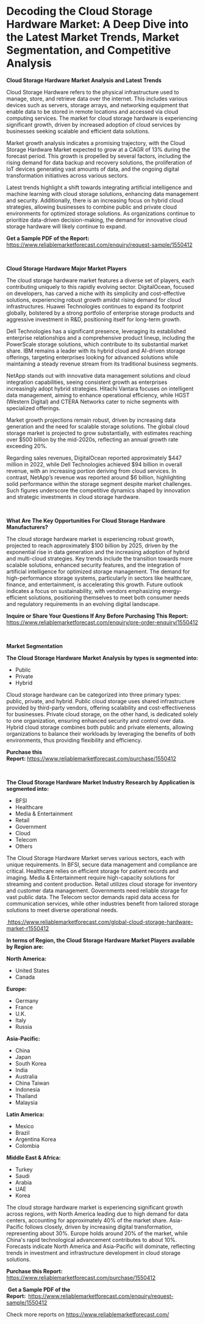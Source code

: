 <p><h1>Decoding the Cloud Storage Hardware Market: A Deep Dive into the Latest Market Trends, Market Segmentation, and Competitive Analysis</h1></p><p><strong>Cloud Storage Hardware Market Analysis and Latest Trends</strong></p>
<p><p>Cloud Storage Hardware refers to the physical infrastructure used to manage, store, and retrieve data over the internet. This includes various devices such as servers, storage arrays, and networking equipment that enable data to be stored in remote locations and accessed via cloud computing services. The market for cloud storage hardware is experiencing significant growth, driven by increased adoption of cloud services by businesses seeking scalable and efficient data solutions.</p><p>Market growth analysis indicates a promising trajectory, with the Cloud Storage Hardware Market expected to grow at a CAGR of 13% during the forecast period. This growth is propelled by several factors, including the rising demand for data backup and recovery solutions, the proliferation of IoT devices generating vast amounts of data, and the ongoing digital transformation initiatives across various sectors. </p><p>Latest trends highlight a shift towards integrating artificial intelligence and machine learning with cloud storage solutions, enhancing data management and security. Additionally, there is an increasing focus on hybrid cloud strategies, allowing businesses to combine public and private cloud environments for optimized storage solutions. As organizations continue to prioritize data-driven decision-making, the demand for innovative cloud storage hardware will likely continue to expand.</p></p>
<p><strong>Get a Sample PDF of the Report:&nbsp;</strong> <a href="https://www.reliablemarketforecast.com/enquiry/request-sample/1550412?utm_campaign=2308&utm_medium=2&utm_source=Github&utm_content=ia&utm_term=02032025&utm_id=cloud-storage-hardware">https://www.reliablemarketforecast.com/enquiry/request-sample/1550412</a></p>
<p>&nbsp;</p>
<p><strong>Cloud Storage Hardware Major Market Players</strong></p>
<p><p>The cloud storage hardware market features a diverse set of players, each contributing uniquely to this rapidly evolving sector. DigitalOcean, focused on developers, has carved a niche with its simplicity and cost-effective solutions, experiencing robust growth amidst rising demand for cloud infrastructures. Huawei Technologies continues to expand its footprint globally, bolstered by a strong portfolio of enterprise storage products and aggressive investment in R&D, positioning itself for long-term growth.</p><p>Dell Technologies has a significant presence, leveraging its established enterprise relationships and a comprehensive product lineup, including the PowerScale storage solutions, which contribute to its substantial market share. IBM remains a leader with its hybrid cloud and AI-driven storage offerings, targeting enterprises looking for advanced solutions while maintaining a steady revenue stream from its traditional business segments.</p><p>NetApp stands out with innovative data management solutions and cloud integration capabilities, seeing consistent growth as enterprises increasingly adopt hybrid strategies. Hitachi Vantara focuses on intelligent data management, aiming to enhance operational efficiency, while HGST (Western Digital) and CTERA Networks cater to niche segments with specialized offerings.</p><p>Market growth projections remain robust, driven by increasing data generation and the need for scalable storage solutions. The global cloud storage market is projected to grow substantially, with estimates reaching over $500 billion by the mid-2020s, reflecting an annual growth rate exceeding 20%.</p><p>Regarding sales revenues, DigitalOcean reported approximately $447 million in 2022, while Dell Technologies achieved $94 billion in overall revenue, with an increasing portion deriving from cloud services. In contrast, NetApp’s revenue was reported around $6 billion, highlighting solid performance within the storage segment despite market challenges. Such figures underscore the competitive dynamics shaped by innovation and strategic investments in cloud storage hardware.</p></p>
<p>&nbsp;</p>
<p><strong>What Are The Key Opportunities For Cloud Storage Hardware Manufacturers?</strong></p>
<p><p>The cloud storage hardware market is experiencing robust growth, projected to reach approximately $100 billion by 2025, driven by the exponential rise in data generation and the increasing adoption of hybrid and multi-cloud strategies. Key trends include the transition towards more scalable solutions, enhanced security features, and the integration of artificial intelligence for optimized storage management. The demand for high-performance storage systems, particularly in sectors like healthcare, finance, and entertainment, is accelerating this growth. Future outlook indicates a focus on sustainability, with vendors emphasizing energy-efficient solutions, positioning themselves to meet both consumer needs and regulatory requirements in an evolving digital landscape.</p></p>
<p><strong>Inquire or Share Your Questions If Any Before Purchasing This Report:</strong> <a href="https://www.reliablemarketforecast.com/enquiry/pre-order-enquiry/1550412?utm_campaign=2308&utm_medium=2&utm_source=Github&utm_content=ia&utm_term=02032025&utm_id=cloud-storage-hardware">https://www.reliablemarketforecast.com/enquiry/pre-order-enquiry/1550412</a></p>
<p>&nbsp;</p>
<p><strong>Market Segmentation</strong></p>
<p><strong>The Cloud Storage Hardware Market Analysis by types is segmented into:</strong></p>
<p><ul><li>Public</li><li>Private</li><li>Hybrid</li></ul></p>
<p><p>Cloud storage hardware can be categorized into three primary types: public, private, and hybrid. Public cloud storage uses shared infrastructure provided by third-party vendors, offering scalability and cost-effectiveness for businesses. Private cloud storage, on the other hand, is dedicated solely to one organization, ensuring enhanced security and control over data. Hybrid cloud storage combines both public and private elements, allowing organizations to balance their workloads by leveraging the benefits of both environments, thus providing flexibility and efficiency.</p></p>
<p><strong>Purchase this Report:&nbsp;</strong><a href="https://www.reliablemarketforecast.com/purchase/1550412?utm_campaign=2308&utm_medium=2&utm_source=Github&utm_content=ia&utm_term=02032025&utm_id=cloud-storage-hardware">https://www.reliablemarketforecast.com/purchase/1550412</a></p>
<p>&nbsp;</p>
<p><strong>The Cloud Storage Hardware Market Industry Research by Application is segmented into:</strong></p>
<p><ul><li>BFSI</li><li>Healthcare</li><li>Media & Entertainment</li><li>Retail</li><li>Government</li><li>Cloud</li><li>Telecom</li><li>Others</li></ul></p>
<p><p>The Cloud Storage Hardware Market serves various sectors, each with unique requirements. In BFSI, secure data management and compliance are critical. Healthcare relies on efficient storage for patient records and imaging. Media & Entertainment require high-capacity solutions for streaming and content production. Retail utilizes cloud storage for inventory and customer data management. Governments need reliable storage for vast public data. The Telecom sector demands rapid data access for communication services, while other industries benefit from tailored storage solutions to meet diverse operational needs.</p></p>
<p><a href="https://www.reliablemarketforecast.com/global-cloud-storage-hardware-market-r1550412?utm_campaign=2308&utm_medium=2&utm_source=Github&utm_content=ia&utm_term=02032025&utm_id=cloud-storage-hardware">&nbsp;https://www.reliablemarketforecast.com/global-cloud-storage-hardware-market-r1550412</a></p>
<p><strong>In terms of Region, the Cloud Storage Hardware Market Players available by Region are:</strong></p>
<p>
    <p> <strong> North America: </strong>
        <ul>
            <li>United States</li>
            <li>Canada</li>
        </ul>
        </p> 
    <p> <strong> Europe: </strong>
        <ul>
            <li>Germany</li>
            <li>France</li>
            <li>U.K.</li>
            <li>Italy</li>
            <li>Russia</li>
        </ul>
        </p> 
    <p> <strong> Asia-Pacific: </strong>
        <ul>
            <li>China</li>
            <li>Japan</li>
            <li>South Korea</li>
            <li>India</li>
            <li>Australia</li>
            <li>China Taiwan</li>
            <li>Indonesia</li>
            <li>Thailand</li>
            <li>Malaysia</li>
        </ul>
        </p> 
    <p> <strong> Latin America: </strong>
        <ul>
            <li>Mexico</li>
            <li>Brazil</li>
            <li>Argentina Korea</li>
            <li>Colombia</li>
        </ul>
        </p> 
    <p> <strong> Middle East & Africa: </strong>
        <ul>
            <li>Turkey</li>
            <li>Saudi</li>
            <li>Arabia</li>
            <li>UAE</li>
            <li>Korea</li>
        </ul>
    </p>
    </p>
<p><p>The cloud storage hardware market is experiencing significant growth across regions, with North America leading due to high demand for data centers, accounting for approximately 40% of the market share. Asia-Pacific follows closely, driven by increasing digital transformation, representing about 30%. Europe holds around 20% of the market, while China's rapid technological advancement contributes to about 10%. Forecasts indicate North America and Asia-Pacific will dominate, reflecting trends in investment and infrastructure development in cloud storage solutions.</p></p>
<p><strong>Purchase this Report: </strong><a href="https://www.reliablemarketforecast.com/purchase/1550412?utm_campaign=2308&utm_medium=2&utm_source=Github&utm_content=ia&utm_term=02032025&utm_id=cloud-storage-hardware">https://www.reliablemarketforecast.com/purchase/1550412</a></p>
<p>&nbsp;<strong>Get a Sample PDF of the Report:&nbsp;&nbsp;</strong><a href="https://www.reliablemarketforecast.com/enquiry/request-sample/1550412?utm_campaign=2308&utm_medium=2&utm_source=Github&utm_content=ia&utm_term=02032025&utm_id=cloud-storage-hardware">https://www.reliablemarketforecast.com/enquiry/request-sample/1550412</a></p>
<p><strong></strong></p>
<p>Check more reports on <a href="https://www.reliablemarketforecast.com/?utm_campaign=2308&utm_medium=2&utm_source=Github&utm_content=ia&utm_term=02032025&utm_id=cloud-storage-hardware">https://www.reliablemarketforecast.com/</a></p>